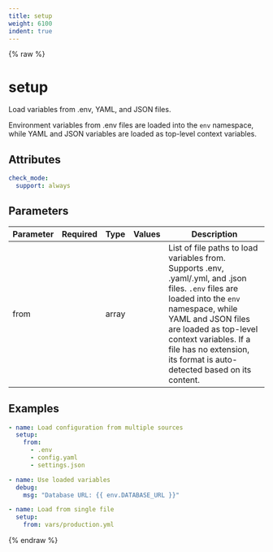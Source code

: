 ```yaml
---
title: setup
weight: 6100
indent: true
---
```


{% raw %}
# setup

Load variables from .env, YAML, and JSON files.

Environment variables from .env files are loaded into the `env` namespace, while
YAML and JSON variables are loaded as top-level context variables.

## Attributes

```yaml
check_mode:
  support: always
```

## Parameters

| Parameter | Required | Type  | Values | Description                                                                                                                                                                                                                                                                                 |
|-----------|----------|-------|--------|---------------------------------------------------------------------------------------------------------------------------------------------------------------------------------------------------------------------------------------------------------------------------------------------|
| from      |          | array |        | List of file paths to load variables from. Supports .env, .yaml/.yml, and .json files. `.env` files are loaded into the `env` namespace, while YAML and JSON files are loaded as top-level context variables. If a file has no extension, its format is auto-detected based on its content. |

## Examples

```yaml
- name: Load configuration from multiple sources
  setup:
    from:
      - .env
      - config.yaml
      - settings.json

- name: Use loaded variables
  debug:
    msg: "Database URL: {{ env.DATABASE_URL }}"

- name: Load from single file
  setup:
    from: vars/production.yml
```

{% endraw %}